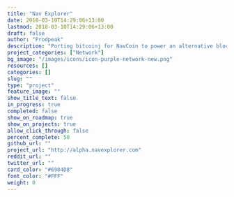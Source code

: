 ```yaml
---
title: "Nav Explorer"
date: 2018-03-10T14:29:06+13:00
lastmod: 2018-03-10T14:29:06+13:00
draft: false
author: "Prodpeak"
description: "Porting bitcoinj for NavCoin to power an alternative block explorer written in Java. This will offer redundancy if there are any issues with the current cryptoid block explorer."
project_categories: ["Network"]
bg_image: "/images/icons/icon-purple-network-new.png"
resources: []
categories: []
slug: ""
type: "project"
feature_image: ""
show_title_text: false
in_progress: true
completed: false
show_on_roadmap: true
show_on_projects: true
allow_click_through: false
percent_complete: 50
github_url: ""
project_url: "http://alpha.navexplorer.com"
reddit_url: ""
twitter_url: ""
card_color: "#6984D8"
font_color: "#FFF"
weight: 0
---
```

